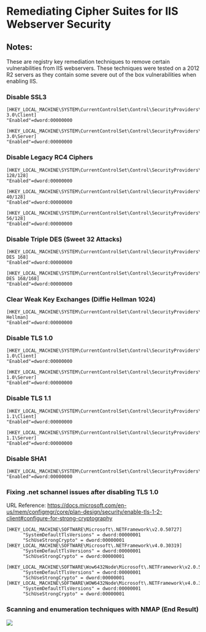 # Remediating Cipher Suites for IIS Webserver Security

## Notes: 

These are registry key remediation techniques to remove certain vulnerabilities from IIS webservers. These techniques were tested on a 2012 R2 servers as they contain some severe out of the box vulnerabilities when enabling IIS. 

### Disable SSL3

```
[HKEY_LOCAL_MACHINE\SYSTEM\CurrentControlSet\Control\SecurityProviders\SCHANNEL\Protocols\SSL 3.0\Client]
"Enabled"=dword:00000000

[HKEY_LOCAL_MACHINE\SYSTEM\CurrentControlSet\Control\SecurityProviders\SCHANNEL\Protocols\SSL 3.0\Server]
"Enabled"=dword:00000000
```

### Disable Legacy RC4 Ciphers

```
[HKEY_LOCAL_MACHINE\SYSTEM\CurrentControlSet\Control\SecurityProviders\SCHANNEL\Ciphers\RC4 128/128]
"Enabled"=dword:00000000

[HKEY_LOCAL_MACHINE\SYSTEM\CurrentControlSet\Control\SecurityProviders\SCHANNEL\Ciphers\RC4 40/128]
"Enabled"=dword:00000000

[HKEY_LOCAL_MACHINE\SYSTEM\CurrentControlSet\Control\SecurityProviders\SCHANNEL\Ciphers\RC4 56/128]
"Enabled"=dword:00000000
```

### Disable Triple DES (Sweet 32 Attacks)

```
[HKEY_LOCAL_MACHINE\SYSTEM\CurrentControlSet\Control\SecurityProviders\SCHANNEL\Ciphers\Triple DES 168]
"Enabled"=dword:00000000

[HKEY_LOCAL_MACHINE\SYSTEM\CurrentControlSet\Control\SecurityProviders\SCHANNEL\Ciphers\Triple DES 168/168]
"Enabled"=dword:00000000
```

### Clear Weak Key Exchanges (Diffie Hellman 1024)

```
[HKEY_LOCAL_MACHINE\SYSTEM\CurrentControlSet\Control\SecurityProviders\SCHANNEL\KeyExchangeAlgorithms\Diffie-Hellman]
"Enabled"=dword:00000000
```

### Disable TLS 1.0

```
[HKEY_LOCAL_MACHINE\SYSTEM\CurrentControlSet\Control\SecurityProviders\SCHANNEL\Protocols\TLS 1.0\Client]
"Enabled"=dword:00000000

[HKEY_LOCAL_MACHINE\SYSTEM\CurrentControlSet\Control\SecurityProviders\SCHANNEL\Protocols\TLS 1.0\Server]
"Enabled"=dword:00000000
```

### Disable TLS 1.1

```
[HKEY_LOCAL_MACHINE\SYSTEM\CurrentControlSet\Control\SecurityProviders\SCHANNEL\Protocols\TLS 1.1\Client]
"Enabled"=dword:00000000

[HKEY_LOCAL_MACHINE\SYSTEM\CurrentControlSet\Control\SecurityProviders\SCHANNEL\Protocols\TLS 1.1\Server]
"Enabled"=dword:00000000
```

### Disable SHA1

```
[HKEY_LOCAL_MACHINE\SYSTEM\CurrentControlSet\Control\SecurityProviders\SCHANNEL\Hashes\SHA]
"Enabled"=dword:00000000
```

### Fixing .net schannel issues after disabling TLS 1.0

URL Reference: https://docs.microsoft.com/en-us/mem/configmgr/core/plan-design/security/enable-tls-1-2-client#configure-for-strong-cryptography

```
[HKEY_LOCAL_MACHINE\SOFTWARE\Microsoft\.NETFramework\v2.0.50727]
      "SystemDefaultTlsVersions" = dword:00000001
      "SchUseStrongCrypto" = dword:00000001
[HKEY_LOCAL_MACHINE\SOFTWARE\Microsoft\.NETFramework\v4.0.30319]
      "SystemDefaultTlsVersions" = dword:00000001
      "SchUseStrongCrypto" = dword:00000001
```

```
[HKEY_LOCAL_MACHINE\SOFTWARE\Wow6432Node\Microsoft\.NETFramework\v2.0.50727]
      "SystemDefaultTlsVersions" = dword:00000001
      "SchUseStrongCrypto" = dword:00000001
[HKEY_LOCAL_MACHINE\SOFTWARE\WOW6432Node\Microsoft\.NETFramework\v4.0.30319]
      "SystemDefaultTlsVersions" = dword:00000001
      "SchUseStrongCrypto" = dword:00000001
```
### Scanning and enumeration techniques with NMAP (End Result)
![](https://github.com/rootsecdev/Microsoft-Blue-Forest/blob/master/Web%20Server%20Security/Screenshots/SSL%20ENUM.PNG)

